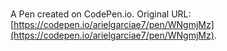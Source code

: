 # 

A Pen created on CodePen.io. Original URL: [https://codepen.io/arielgarciae7/pen/WNgmjMz](https://codepen.io/arielgarciae7/pen/WNgmjMz).


